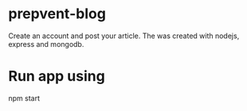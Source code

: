 # prepvent-blog
Create an account and post your article. The was created with nodejs, express and mongodb.
# Run app using
npm start
